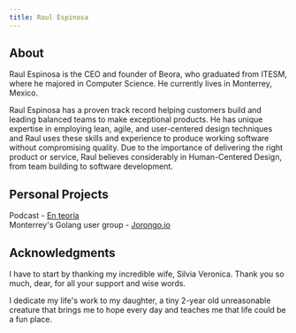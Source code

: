 ```yaml
---
title: Raul Espinosa
---
```


## About

Raul Espinosa is the CEO and founder of Beora, who graduated from ITESM, where he majored in Computer Science. He currently lives in Monterrey, Mexico.

Raul Espinosa has a proven track record helping customers build and leading balanced teams to make exceptional products. He has unique expertise in employing lean, agile, and user-centered design techniques and Raul uses these skills and experience to produce working software without compromising quality. Due to the importance of delivering the right product or service, Raul believes considerably in Human-Centered Design, from team building to software development.

## Personal Projects 

Podcast - [En teoría](https://www.enteoria.com)  
Monterrey's Golang user group - [Jorongo.io](https://jorongo.io)

## Acknowledgments

I have to start by thanking my incredible wife, Silvia Veronica. Thank you so much, dear, for all your support and wise words. 

I dedicate my life's work to my daughter, a tiny 2-year old unreasonable creature that brings me to hope every day and teaches me that life could be a fun place.  
